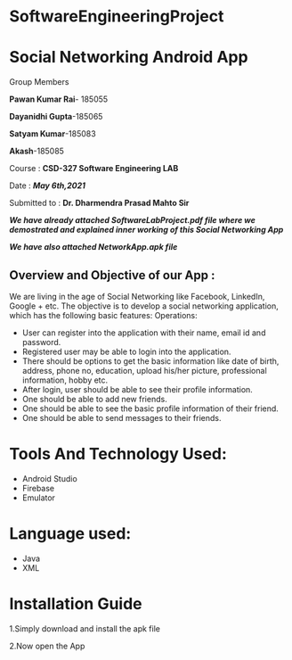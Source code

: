 # SoftwareEngineeringProject
#                                      Social Networking Android App
Group Members

 **Pawan Kumar Rai**- 185055
 
 **Dayanidhi Gupta**-185065
                            
 **Satyam Kumar**-185083
 
 **Akash**-185085
 
Course : **CSD-327 Software Engineering LAB**

Date : _**May 6th,2021**_

Submitted to : **Dr. Dharmendra Prasad Mahto Sir**






**_We have already attached SoftwareLabProject.pdf file where we demostrated and explained inner working of this Social Networking App_**

**_We have also attached NetworkApp.apk file_**

## Overview and Objective of our App :


We are living in the age of Social Networking like Facebook,
LinkedIn, Google + etc. The objective is to develop a social
networking application, which has the following basic features:
Operations:

* User can register into the application with their name, email id
and password.
* Registered user may be able to login into the application.
* There should be options to get the basic information like date
of birth, address, phone no, education, upload his/her picture,
professional information, hobby etc.
* After login, user should be able to see their profile information.
* One should be able to add new friends.
* One should be able to see the basic profile information of their
friend.
* One should be able to send messages to their friends.

# Tools And Technology Used:
* Android Studio
* Firebase
* Emulator
# Language used:
* Java
* XML


# Installation Guide
1.Simply download and install the apk file 

2.Now open the App 
